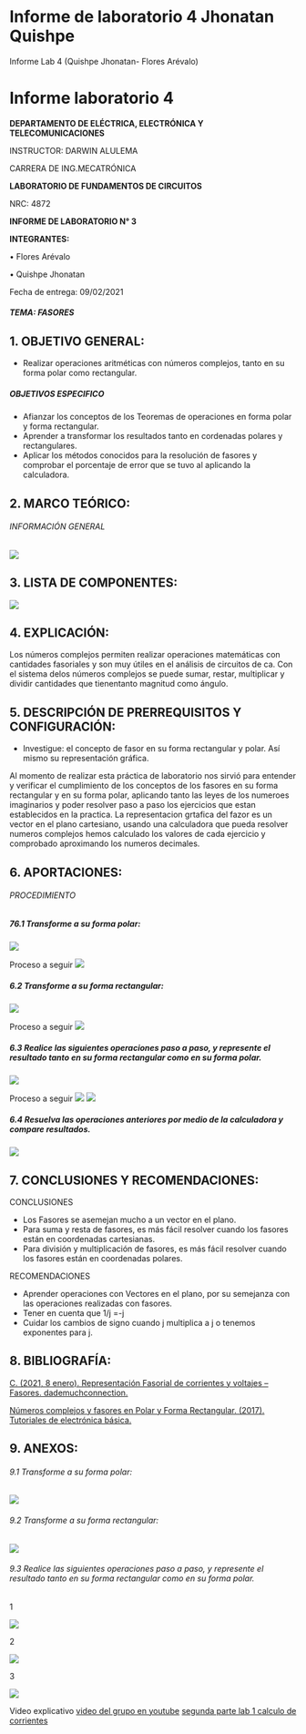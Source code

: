 # Informe de laboratorio 4 Jhonatan Quishpe 
Informe Lab 4 (Quishpe Jhonatan- Flores Arévalo)
# Informe laboratorio 4

**DEPARTAMENTO DE ELÉCTRICA, ELECTRÓNICA Y TELECOMUNICACIONES**

INSTRUCTOR: DARWIN ALULEMA

CARRERA DE ING.MECATRÓNICA

**LABORATORIO DE FUNDAMENTOS DE CIRCUITOS**

NRC: 4872

**INFORME DE LABORATORIO N° 3**

**INTEGRANTES:**

•	Flores Arévalo

•	Quishpe Jhonatan 


Fecha de entrega: 09/02/2021




##### TEMA: FASORES

## 1.	OBJETIVO GENERAL:  
- Realizar operaciones aritméticas con números complejos, tanto en su forma polar como rectangular.

##### OBJETIVOS ESPECIFICO
- Afianzar los conceptos de los Teoremas de operaciones en forma polar y forma rectangular.
- Aprender a transformar los resultados tanto en cordenadas polares y rectangulares.
- Aplicar los métodos conocidos para la resolución de fasores  y comprobar el porcentaje de error que se tuvo al aplicando la calculadora.


## 2.	MARCO TEÓRICO: 
###### INFORMACIÓN GENERAL

![](https://fotos.subefotos.com/6d33b360e67a07ed250d50fefc3bc0e3o.jpg)





## 3.	LISTA DE COMPONENTES: 
![](https://fotos.subefotos.com/7478c1479be912344856988479223090o.jpg)


## 4.	EXPLICACIÓN: 
Los números complejos permiten realizar operaciones matemáticas con
cantidades fasoriales y son muy útiles en el análisis de circuitos de ca. Con el sistema delos números complejos se puede sumar, restar, multiplicar y dividir cantidades que tienentanto magnitud como ángulo.


## 5.	DESCRIPCIÓN DE PRERREQUISITOS Y CONFIGURACIÓN: 

- Investigue: el concepto de fasor en su forma rectangular y polar. Así mismo su representación gráfica.


Al momento de realizar esta práctica de laboratorio nos sirvió para entender y verificar el cumplimiento de los conceptos de los fasores en su forma rectangular y en su forma polar, aplicando tanto las leyes de los numeroes imaginarios y poder resolver paso a paso los ejercicios que estan establecidos en la practica.
La representacion grtafica del fazor es un vector en el plano cartesiano, usando una calculadora que pueda resolver numeros complejos hemos calculado los valores de cada ejercicio y comprobado aproximando los numeros decimales. 


## 6.	APORTACIONES: 

###### PROCEDIMIENTO
##### 76.1 Transforme a su forma polar:
![](https://fotos.subefotos.com/0f41c4a72f8178a3b8d744dafa96f82do.jpg)

Proceso a seguir 
![](https://fotos.subefotos.com/953e0164936aa1f3db8ec121c68fb7f6o.jpg)


##### 6.2 Transforme a su forma rectangular:

![](https://fotos.subefotos.com/a4000c3106e4e55d12c2ccd6d3a2064ao.jpg)

Proceso a seguir 
![](https://fotos.subefotos.com/cf9912f0dd3655cd1a5975741e6bf0edo.jpg)

##### 6.3 Realice las siguientes operaciones paso a paso, y represente el resultado tanto en su forma rectangular como en su forma polar.

![](https://fotos.subefotos.com/995f3ba77c785cf1c4d499443aaf3f2do.jpg)

Proceso a seguir 
![](https://fotos.subefotos.com/ec799eff6aac2e73bd269ba4a9cfe96co.jpg)
![](https://fotos.subefotos.com/78ca23e93d43370ee7b7b07ea72e9b83o.jpg)


##### 6.4 Resuelva las operaciones anteriores por medio de la calculadora y compare resultados.

![](https://fotos.subefotos.com/086d1c66df4a2474eedb3f223ee0abf0o.jpg)

## 7.	CONCLUSIONES Y RECOMENDACIONES: 

CONCLUSIONES 

-  Los Fasores se asemejan mucho a un vector en el plano.
- Para suma y resta de fasores, es más fácil resolver cuando los fasores están en coordenadas cartesianas.
- Para división y multiplicación de fasores, es más fácil resolver cuando los fasores están en coordenadas polares.

RECOMENDACIONES 
- Aprender operaciones con Vectores en el plano, por su semejanza con las operaciones realizadas con fasores.
- Tener en cuenta que 1/j =-j 
- Cuidar los cambios de signo cuando j multiplica a j o tenemos exponentes para j.

## 8.	BIBLIOGRAFÍA: 


[C. (2021, 8 enero). Representación Fasorial de corrientes y voltajes – Fasores. dademuchconnection.](https://dademuch.com/2019/04/08/representacion-fasorial-de-corrientes-y-voltajes-fasores/#:%7E:text=A%20este%20vector%20radial%20se,la%20funci%C3%B3n%20seno%20o%20coseno)

[Números complejos y fasores en Polar y Forma Rectangular. (2017). Tutoriales de electrónica básica.](http://tutorialesdeelectronicabasica.blogspot.com/2016/06/numeros-complejos-y-fasores-en-polar-y.html)



## 9.	ANEXOS: 
###### 9.1 Transforme a su forma polar:
![](https://fotos.subefotos.com/d1686fd950c6f234ad3db39b80624176o.jpg)

###### 9.2 Transforme a su forma rectangular:
![](https://fotos.subefotos.com/5ac99bfe0af198b90c93e6067d026095o.jpg)


###### 9.3 Realice las siguientes operaciones paso a paso, y represente el resultado tanto en su forma rectangular como en su forma polar.

1

![](https://fotos.subefotos.com/936d27da6c4753c62283c9bd4e9edaeao.jpg)

2

![](https://fotos.subefotos.com/36fac1d67cd5417e683e05d592933249o.jpg)

3

![](https://fotos.subefotos.com/a284e263797db67df65026dc43de81b3o.jpg)



Video explicativo 
[video del grupo en youtube](https://www.youtube.com/watch?v=bBfYEYT9nsk&feature=youtu.be)
[segunda parte lab 1 calculo de corrientes](https://www.youtube.com/watch?v=_Au_3_axZe8 "segunda parte lab 1")
